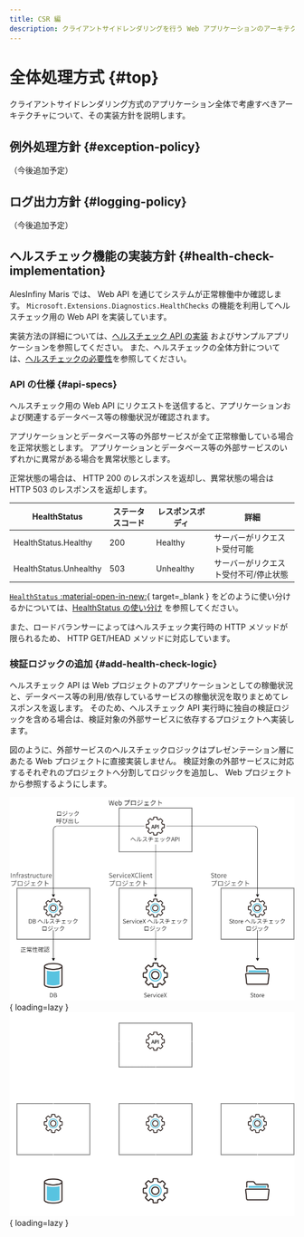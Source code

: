 ```yaml
---
title: CSR 編
description: クライアントサイドレンダリングを行う Web アプリケーションのアーキテクチャについて解説します。
---
```


# 全体処理方式 {#top}

クライアントサイドレンダリング方式のアプリケーション全体で考慮すべきアーキテクチャについて、その実装方針を説明します。

## 例外処理方針 {#exception-policy}

（今後追加予定）

## ログ出力方針 {#logging-policy}

（今後追加予定）

<!-- ### トランザクション管理 -->

<!-- ## 入力値検査方針 {#validation-policy} -->

<!-- ### セキュリティ対策 -->

## ヘルスチェック機能の実装方針 {#health-check-implementation}

AlesInfiny Maris では、 Web API を通じてシステムが正常稼働中か確認します。
`Microsoft.Extensions.Diagnostics.HealthChecks` の機能を利用してヘルスチェック用の Web API を実装しています。

実装方法の詳細については、[ヘルスチェック API の実装](../../guidebooks/how-to-develop/dotnet/health-check-api.md) およびサンプルアプリケーションを参照してください。
また、ヘルスチェックの全体方針については、[ヘルスチェックの必要性](../overview/dotnet-application-processing-system.md#health-check-necessity)を参照してください。

### API の仕様 {#api-specs}

ヘルスチェック用の Web API にリクエストを送信すると、アプリケーションおよび関連するデータベース等の稼働状況が確認されます。

アプリケーションとデータベース等の外部サービスが全て正常稼働している場合を正常状態とします。
アプリケーションとデータベース等の外部サービスのいずれかに異常がある場合を異常状態とします。

正常状態の場合は、 HTTP 200 のレスポンスを返却し、異常状態の場合は HTTP 503 のレスポンスを返却します。

|      HealthStatus      | ステータスコード | レスポンスボディ |                   詳細                   |
| ---------------------- | ---------------- | ---------------- | ---------------------------------------- |
| HealthStatus.Healthy   | 200              | Healthy          | サーバーがリクエスト受付可能             |
| HealthStatus.Unhealthy | 503              | Unhealthy        | サーバーがリクエスト受付不可/停止状態   |

[`HealthStatus` :material-open-in-new:](https://learn.microsoft.com/ja-jp/dotnet/api/microsoft.extensions.diagnostics.healthchecks.healthstatus){ target=_blank } をどのように使い分けるかについては、[HealthStatus の使い分け](../../guidebooks/how-to-develop/dotnet/health-check-api.md#health-status) を参照してください。

また、ロードバランサーによってはヘルスチェック実行時の HTTP メソッドが限られるため、 HTTP GET/HEAD メソッドに対応しています。

### 検証ロジックの追加 {#add-health-check-logic}

ヘルスチェック API は Web プロジェクトのアプリケーションとしての稼働状況と、データベース等の利用/依存しているサービスの稼働状況を取りまとめてレスポンスを返します。
そのため、ヘルスチェック API 実行時に独自の検証ロジックを含める場合は、検証対象の外部サービスに依存するプロジェクトへ実装します。

図のように、外部サービスのヘルスチェックロジックはプレゼンテーション層にあたる Web プロジェクトに直接実装しません。
検証対象の外部サービスに対応するそれぞれのプロジェクトへ分割してロジックを追加し、 Web プロジェクトから参照するようにします。

![検証ロジックの配置](../../images/app-architecture/client-side-rendering/add-health-check-logic-light.png#only-light){ loading=lazy }
![検証ロジックの配置](../../images/app-architecture/client-side-rendering/add-health-check-logic-dark.png#only-dark){ loading=lazy }
